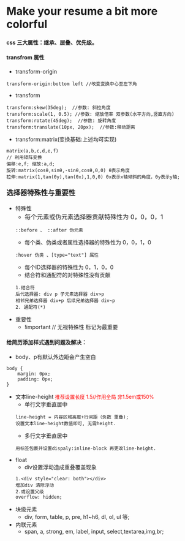 # Make your resume a bit more colorful
#### css 三大属性：继承、层叠、优先级。

#### transfrom 属性
* transform-origin 
```
transform-origin:bottom left //改变变换中心至左下角 
```
* transform		
```
transform:skew(35deg);  //参数: 斜拉角度
transform:scale(1, 0.5); //参数: 缩放倍率 双参数(水平方向,竖直方向)
transform:rotate(45deg);  //参数: 旋转角度
transform:translate(10px, 20px);  //参数:移动距离
```
* transform:matrix(变换基础:上述均可实现)
```
matrix(a,b,c,d,e,f) 
// 利用矩阵变换 
偏移:e,f; 缩放:a,d; 
旋转:matrix(cosθ,sinθ,-sinθ,cosθ,0,0) θ表示角度
拉伸:matrix(1,tan(θy),tan(θx),1,0,0) θx表示x轴倾斜的角度，θy表示y轴; 
```

#### <font size="4" font face ="">选择器特殊性与重要性</font>
* 特殊性
	* <font size="3">每个元素或伪元素选择器贡献特殊性为 0，0，0，1 </font>
	```
	::before 、 ::after 伪元素
	```
	* 每个类、伪类或者属性选择器的特殊性为 0，0，1，0
	```
	:hover 伪类 、[type="text"] 属性
	``` 
	* 每个ID选择器的特殊性为 0，1，0，0
	* 结合符和通配符的对特殊性没有贡献 
	```
	1.结合符
	后代选择器: div p 子元素选择器 div>p  
	相邻兄弟选择器 div+p 后续兄弟选择器 div~p
	2. 通配符(*)
	```
* 重要性
	* !important // 无视特殊性 标记为最重要

#### 给简历添加样式遇到问题及解决：
* body、p有默认外边距会产生空白
```
body {
    margin: 0px;
    padding: 0px;
}
```
* 文本line-height <font color="red" size="2">推荐设置长度 1.5//作用全局 非1.5em或150%</font>
	* 单行文字垂直居中
	```
	line-height = 内容区域高度+行间距（负数 重叠);
	设置文本line-height数值即可, 无需height.
	```
	* 多行文字垂直居中
	```
	用标签包裹并设置dispaly:inline-block 再更改line-height.
	```
* float
	* div设置浮动造成重叠覆盖现象
	```
	1.<div style="clear: both"></div>  
	增加div 清除浮动
	2.或设置父级 
	overflow: hidden;
	```	
* 块级元素
	* div, form, table, p, pre, h1~h6, dl, ol, ul 等; 
* 内联元素
	* span, a, strong, em, label, input, select,textarea,img,br;
